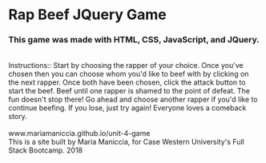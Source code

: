 <h1>Rap Beef JQuery Game</h1>

<h3>This game was made with HTML, CSS, JavaScript, and JQuery.</h3>
<br>
Instructions::
Start by choosing the rapper of your choice. Once you've chosen then you can choose whom you'd like to beef with by clicking on the next rapper. Once both have been chosen, click the attack button to start the beef. Beef until one rapper is shamed to the point of defeat. The fun doesn't stop there! Go ahead and choose another rapper if you'd like to continue beefing. If you lose, just try again! Everyone loves a comeback story.
<br>
<br>
www.mariamaniccia.github.io/unit-4-game
<br>
This is a site built by Maria Maniccia, for Case Western University's Full Stack Bootcamp. 2018